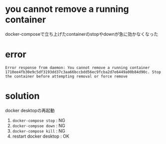 # you cannot remove a running container
docker-composeで立ち上げたcontainerのstopやdownが急に効かなくなった

# error
```
Error response from daemon: You cannot remove a running container 1710ee4fb30e9c5df3193dd37c3aa66bccbdd56ec9fcba2d7e6449a00b84d90c. Stop the container before attempting removal or force remove
```

# solution
docker desktopの再起動
1. `docker-compose stop` : NG
2. `docker-compsoe down` : NG
3. `docker-compose kill` : NG
4. restart docker desktop : OK
